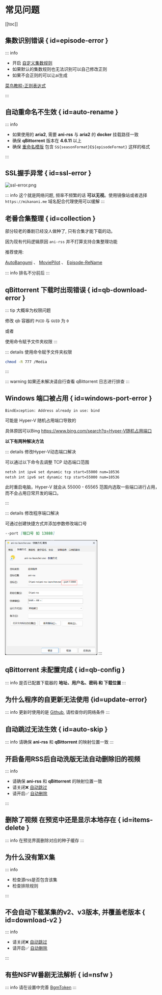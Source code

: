 # 常见问题

[[toc]]

## 集数识别错误 { id=episode-error }

::: info
- 开启 [自定义集数规则](add-rss#custom-episode)
- 如果默认的集数规则也无法识别可以自己修改正则
- 如果不会正则的可以让ai生成

[菜鸟教程-正则表达式](https://www.runoob.com/regexp/regexp-tutorial.html)

:::

## 自动重命名不生效 { id=auto-rename }

::: info

- 如果使用的 **aria2**, 需要 **ani-rss** 与 **aria2** 的 **docker** 挂载路径一致
- 确保 **qBittorrent** 版本在 **4.6.11** 以上
- 确保 [重命名模版](config/basic#rename-template) 包含 `S${seasonFormat}E${episodeFormat}` 这样的格式

:::

## SSL握手异常 { id=ssl-error }

![ssl-error.png](image/ssl-error.png)

::: info
这个就是网络问题, 频率不频繁的话 **可以无视**。使用镜像站或者选择 `https://mikanani.me` 域名配合代理使用可以缓解
:::

## 老番合集整理 { id=collection }

部分较老的番剧已经没人做种了, 只有合集才能下载的动。

因为现有代码逻辑原因 `ani-rss` 并不打算支持合集整理功能

推荐使用:

[AutoBangumi](https://github.com/EstrellaXD/Auto_Bangumi)
、
[MoviePilot](https://github.com/jxxghp/MoviePilot)
、
[Episode-ReName](https://github.com/Nriver/Episode-ReName)

::: info
排名不分前后
:::

## qBittorrent 下载时出现错误 { id=qb-download-error }

::: tip
大概率为权限问题

修改 qb 容器的 `PUID` 与 `GUID` 为 `0`

或者

使用命令赋予文件夹权限
:::

::: details 使用命令赋予文件夹权限

```bash
chmod -R 777 /Media
```

:::

::: warning
如果还未解决请自行查看 qBittorrent 日志进行排查
:::

## Windows 端口被占用 { id=windows-port-error }

```log
BindException: Address already in use: bind
```

可能是 Hyper-V 随机占用端口导致的

具体原因可以Bing <https://www.bing.com/search?q=Hyper-V随机占用端口>

**以下有两种解决方法**

::: details 修改Hyper-V动态端口解决

可以通过以下命令去调整 TCP 动态端口范围

``` bat
netsh int ipv4 set dynamic tcp start=55000 num=10536
netsh int ipv6 set dynamic tcp start=55000 num=10536
```

此时重启电脑，Hyper-V 就会从 55000 - 65565 范围内选取一些端口进行占用，而不会占用日常开发的端口。

:::

::: details 修改程序端口解决

可通过创建快捷方式并添加参数修改端口号

```md
--port [端口号 如 13888]
```

<img src="./image/PixPin_2024-10-17_03-37-35.png" alt="PixPin_2024-10-17_03-37-35.png" width="300">
:::

## qBittorrent 未配置完成 { id=qb-config }

::: info
是否已配置下载器的 **地址、用户名、密码 和 下载位置**
:::

## 为什么程序的自更新无法使用 {id=update-error}

::: info
更新时使用的是 [Github](https://github.com), 请检查你的网络条件
:::

## 自动跳过无法生效 { id=auto-skip }

::: info
请确保 **ani-rss** 和 **qBittorrent** 的映射位置一致
:::

## 开启备用RSS后自动洗版无法自动删除旧的视频

::: info

- 请确保 **ani-rss** 和 **qBittorrent** 的映射位置一致
- 请关闭❌ [自动跳过](config/basic#auto-skip)
- 请开启✅ [自动删除](config/download#auto-delete)

:::

## 删除了视频 在预览中还是显示本地存在 { id=items-delete }

::: info
在预览界面删除对应的种子缓存
:::

## 为什么没有第X集

::: info

- 检查源rss是否包含该集
- 检查排除规则

:::

## 不会自动下载某集的v2、v3版本, 并覆盖老版本 { id=download-v2 }

::: info

- 请关闭❌ [自动跳过](config/basic#auto-skip)
- 请开启✅ [自动删除](config/download#auto-delete)

:::

## 有些NSFW番剧无法解析 { id=nsfw }

::: info
请在设置中完善 [BgmToken](config/basic#bgmtoken)
:::
